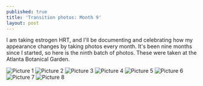 ```yaml
---
published: true
title: 'Transition photos: Month 9'
layout: post
---
```


I am taking estrogen HRT, and I'll be documenting and celebrating
how my appearance changes by taking photos every month.
It's been nine months since I started, so here is the ninth batch of photos.
These were taken at the Atlanta Botanical Garden.

![Picture  1](/assets/album-01-20-24/pic1.jpg)
![Picture  2](/assets/album-01-20-24/pic2.jpg)
![Picture  3](/assets/album-01-20-24/pic3.jpg)
![Picture  4](/assets/album-01-20-24/pic4.jpg)
![Picture  5](/assets/album-01-20-24/pic5.jpg)
![Picture  6](/assets/album-01-20-24/pic6.jpg)
![Picture  7](/assets/album-01-20-24/pic7.jpg)
![Picture  8](/assets/album-01-20-24/pic8.jpg)
